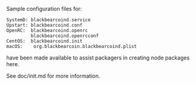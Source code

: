 Sample configuration files for:
```
SystemD: blackbearcoind.service
Upstart: blackbearcoind.conf
OpenRC:  blackbearcoind.openrc
         blackbearcoind.openrcconf
CentOS:  blackbearcoind.init
macOS:    org.blackbearcoin.blackbearcoind.plist
```
have been made available to assist packagers in creating node packages here.

See doc/init.md for more information.
